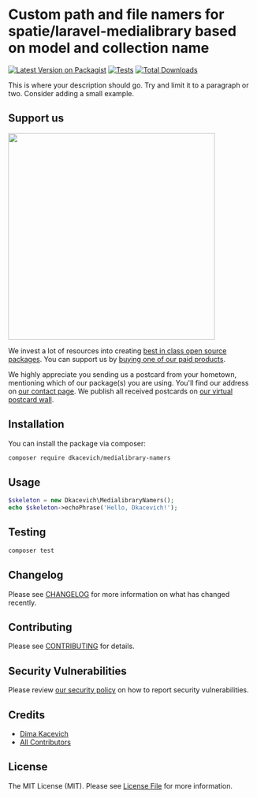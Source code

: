 # Custom path and file namers for spatie/laravel-medialibrary based on model and collection name

[![Latest Version on Packagist](https://img.shields.io/packagist/v/dkacevich/medialibrary-namers.svg?style=flat-square)](https://packagist.org/packages/dkacevich/medialibrary-namers)
[![Tests](https://img.shields.io/github/actions/workflow/status/dkacevich/medialibrary-namers/run-tests.yml?branch=main&label=tests&style=flat-square)](https://github.com/dkacevich/medialibrary-namers/actions/workflows/run-tests.yml)
[![Total Downloads](https://img.shields.io/packagist/dt/dkacevich/medialibrary-namers.svg?style=flat-square)](https://packagist.org/packages/dkacevich/medialibrary-namers)

This is where your description should go. Try and limit it to a paragraph or two. Consider adding a small example.

## Support us

[<img src="https://github-ads.s3.eu-central-1.amazonaws.com/medialibrary_namers.jpg?t=1" width="419px" />](https://spatie.be/github-ad-click/medialibrary_namers)

We invest a lot of resources into creating [best in class open source packages](https://spatie.be/open-source). You can support us by [buying one of our paid products](https://spatie.be/open-source/support-us).

We highly appreciate you sending us a postcard from your hometown, mentioning which of our package(s) you are using. You'll find our address on [our contact page](https://spatie.be/about-us). We publish all received postcards on [our virtual postcard wall](https://spatie.be/open-source/postcards).

## Installation

You can install the package via composer:

```bash
composer require dkacevich/medialibrary-namers
```

## Usage

```php
$skeleton = new Dkacevich\MedialibraryNamers();
echo $skeleton->echoPhrase('Hello, Dkacevich!');
```

## Testing

```bash
composer test
```

## Changelog

Please see [CHANGELOG](CHANGELOG.md) for more information on what has changed recently.

## Contributing

Please see [CONTRIBUTING](https://github.com/spatie/.github/blob/main/CONTRIBUTING.md) for details.

## Security Vulnerabilities

Please review [our security policy](../../security/policy) on how to report security vulnerabilities.

## Credits

- [Dima Kacevich](https://github.com/dkacevich)
- [All Contributors](../../contributors)

## License

The MIT License (MIT). Please see [License File](LICENSE.md) for more information.
